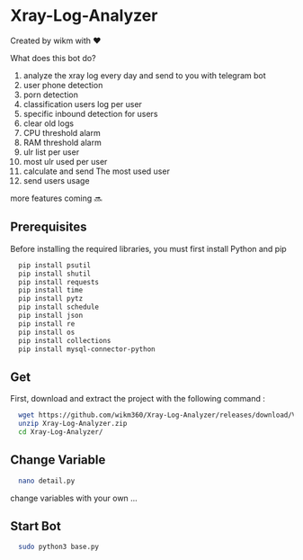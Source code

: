 
# Xray-Log-Analyzer

Created by wikm with ❤️

What does this bot do?
1) analyze the xray log every day and send to you with telegram bot
2) user phone detection
3) porn detection
4) classification users log per user 
5) specific inbound detection for users
6) clear old logs
7) CPU threshold alarm
8) RAM threshold alarm
9) ulr list per user
10) most ulr used per user
11) calculate and send The most used user 
12) send users usage

more features coming 🔜

## Prerequisites

Before installing the required libraries, you must first install Python and pip

```bash
  pip install psutil
  pip install shutil
  pip install requests
  pip install time
  pip install pytz
  pip install schedule
  pip install json
  pip install re
  pip install os
  pip install collections
  pip install mysql-connector-python
```
## Get

First, download and extract the project with the following command :

```bash
  wget https://github.com/wikm360/Xray-Log-Analyzer/releases/download/V2.0/Xray-Log-Analyzer.zip
  unzip Xray-Log-Analyzer.zip
  cd Xray-Log-Analyzer/
```

## Change Variable 

```bash
  nano detail.py
```
change variables with your own ...

## Start Bot 

```bash
  sudo python3 base.py
```
